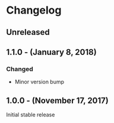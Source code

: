 Changelog
=========

Unreleased
----------

1.1.0 - (January 8, 2018)
------------------
### Changed
* Minor version bump

1.0.0 - (November 17, 2017)
------------------
Initial stable release
